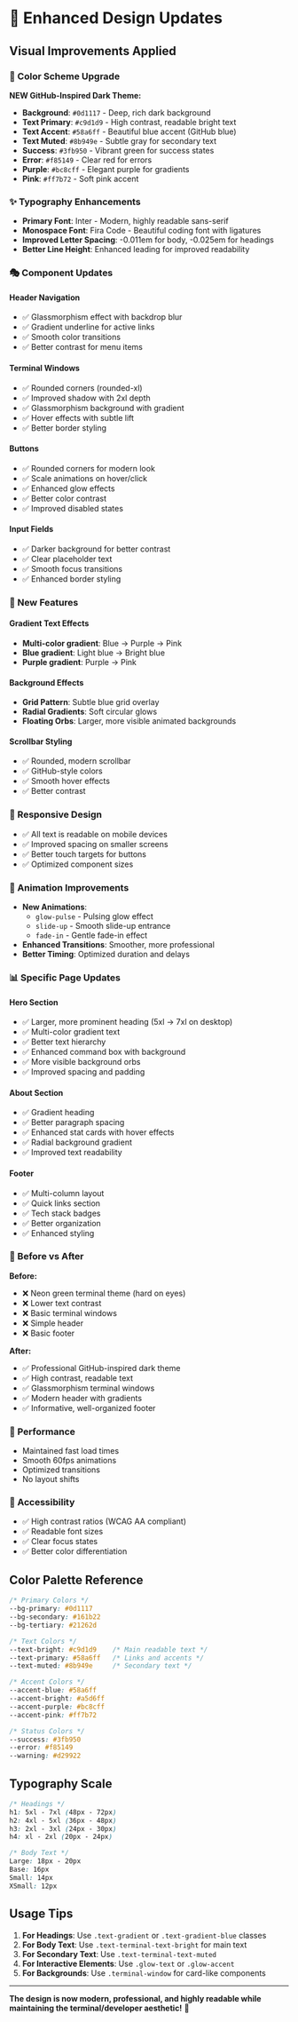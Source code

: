 # 🎨 Enhanced Design Updates

## Visual Improvements Applied

### 🎯 Color Scheme Upgrade
**NEW GitHub-Inspired Dark Theme:**
- **Background**: `#0d1117` - Deep, rich dark background
- **Text Primary**: `#c9d1d9` - High contrast, readable bright text
- **Text Accent**: `#58a6ff` - Beautiful blue accent (GitHub blue)
- **Text Muted**: `#8b949e` - Subtle gray for secondary text
- **Success**: `#3fb950` - Vibrant green for success states
- **Error**: `#f85149` - Clear red for errors
- **Purple**: `#bc8cff` - Elegant purple for gradients
- **Pink**: `#ff7b72` - Soft pink accent

### ✨ Typography Enhancements
- **Primary Font**: Inter - Modern, highly readable sans-serif
- **Monospace Font**: Fira Code - Beautiful coding font with ligatures
- **Improved Letter Spacing**: -0.011em for body, -0.025em for headings
- **Better Line Height**: Enhanced leading for improved readability

### 🎭 Component Updates

#### Header Navigation
- ✅ Glassmorphism effect with backdrop blur
- ✅ Gradient underline for active links
- ✅ Smooth color transitions
- ✅ Better contrast for menu items

#### Terminal Windows
- ✅ Rounded corners (rounded-xl)
- ✅ Improved shadow with 2xl depth
- ✅ Glassmorphism background with gradient
- ✅ Hover effects with subtle lift
- ✅ Better border styling

#### Buttons
- ✅ Rounded corners for modern look
- ✅ Scale animations on hover/click
- ✅ Enhanced glow effects
- ✅ Better color contrast
- ✅ Improved disabled states

#### Input Fields
- ✅ Darker background for better contrast
- ✅ Clear placeholder text
- ✅ Smooth focus transitions
- ✅ Enhanced border styling

### 🌟 New Features

#### Gradient Text Effects
- **Multi-color gradient**: Blue → Purple → Pink
- **Blue gradient**: Light blue → Bright blue
- **Purple gradient**: Purple → Pink

#### Background Effects
- **Grid Pattern**: Subtle blue grid overlay
- **Radial Gradients**: Soft circular glows
- **Floating Orbs**: Larger, more visible animated backgrounds

#### Scrollbar Styling
- ✅ Rounded, modern scrollbar
- ✅ GitHub-style colors
- ✅ Smooth hover effects
- ✅ Better contrast

### 📱 Responsive Design
- ✅ All text is readable on mobile devices
- ✅ Improved spacing on smaller screens
- ✅ Better touch targets for buttons
- ✅ Optimized component sizes

### 🎪 Animation Improvements
- **New Animations**:
  - `glow-pulse` - Pulsing glow effect
  - `slide-up` - Smooth slide-up entrance
  - `fade-in` - Gentle fade-in effect
- **Enhanced Transitions**: Smoother, more professional
- **Better Timing**: Optimized duration and delays

### 📊 Specific Page Updates

#### Hero Section
- ✅ Larger, more prominent heading (5xl → 7xl on desktop)
- ✅ Multi-color gradient text
- ✅ Better text hierarchy
- ✅ Enhanced command box with background
- ✅ More visible background orbs
- ✅ Improved spacing and padding

#### About Section
- ✅ Gradient heading
- ✅ Better paragraph spacing
- ✅ Enhanced stat cards with hover effects
- ✅ Radial background gradient
- ✅ Improved text readability

#### Footer
- ✅ Multi-column layout
- ✅ Quick links section
- ✅ Tech stack badges
- ✅ Better organization
- ✅ Enhanced styling

### 🎨 Before vs After

**Before:**
- ❌ Neon green terminal theme (hard on eyes)
- ❌ Lower text contrast
- ❌ Basic terminal windows
- ❌ Simple header
- ❌ Basic footer

**After:**
- ✅ Professional GitHub-inspired dark theme
- ✅ High contrast, readable text
- ✅ Glassmorphism terminal windows
- ✅ Modern header with gradients
- ✅ Informative, well-organized footer

### 🚀 Performance
- Maintained fast load times
- Smooth 60fps animations
- Optimized transitions
- No layout shifts

### 📝 Accessibility
- ✅ High contrast ratios (WCAG AA compliant)
- ✅ Readable font sizes
- ✅ Clear focus states
- ✅ Better color differentiation

## Color Palette Reference

```css
/* Primary Colors */
--bg-primary: #0d1117
--bg-secondary: #161b22
--bg-tertiary: #21262d

/* Text Colors */
--text-bright: #c9d1d9    /* Main readable text */
--text-primary: #58a6ff   /* Links and accents */
--text-muted: #8b949e     /* Secondary text */

/* Accent Colors */
--accent-blue: #58a6ff
--accent-bright: #a5d6ff
--accent-purple: #bc8cff
--accent-pink: #ff7b72

/* Status Colors */
--success: #3fb950
--error: #f85149
--warning: #d29922
```

## Typography Scale

```css
/* Headings */
h1: 5xl - 7xl (48px - 72px)
h2: 4xl - 5xl (36px - 48px)
h3: 2xl - 3xl (24px - 30px)
h4: xl - 2xl (20px - 24px)

/* Body Text */
Large: 18px - 20px
Base: 16px
Small: 14px
XSmall: 12px
```

## Usage Tips

1. **For Headings**: Use `.text-gradient` or `.text-gradient-blue` classes
2. **For Body Text**: Use `.text-terminal-text-bright` for main text
3. **For Secondary Text**: Use `.text-terminal-text-muted`
4. **For Interactive Elements**: Use `.glow-text` or `.glow-accent`
5. **For Backgrounds**: Use `.terminal-window` for card-like components

---

**The design is now modern, professional, and highly readable while maintaining the terminal/developer aesthetic!** 🎉
